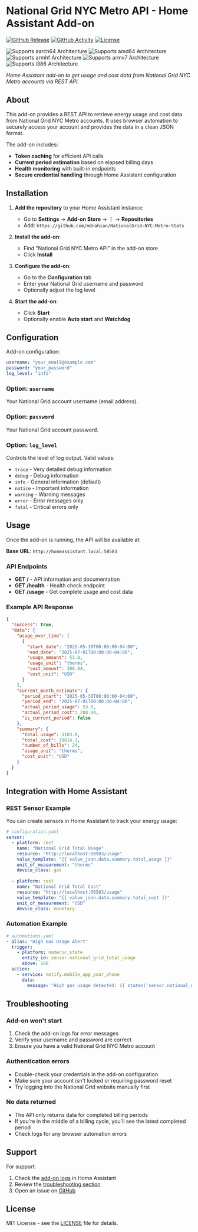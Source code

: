 # National Grid NYC Metro API - Home Assistant Add-on

[![GitHub Release][releases-shield]][releases]
[![GitHub Activity][commits-shield]][commits]
[![License][license-shield]](LICENSE)

![Supports aarch64 Architecture][aarch64-shield]
![Supports amd64 Architecture][amd64-shield]
![Supports armhf Architecture][armhf-shield]
![Supports armv7 Architecture][armv7-shield]
![Supports i386 Architecture][i386-shield]

_Home Assistant add-on to get usage and cost data from National Grid NYC Metro accounts via REST API._

## About

This add-on provides a REST API to retrieve energy usage and cost data from National Grid NYC Metro accounts. It uses browser automation to securely access your account and provides the data in a clean JSON format.

The add-on includes:
- **Token caching** for efficient API calls
- **Current period estimation** based on elapsed billing days
- **Health monitoring** with built-in endpoints
- **Secure credential handling** through Home Assistant configuration

## Installation

1. **Add the repository** to your Home Assistant instance:
   - Go to **Settings** → **Add-on Store** → **⋮** → **Repositories**
   - Add: `https://github.com/mdnahian/NationalGrid-NYC-Metro-Stats`

2. **Install the add-on**:
   - Find "National Grid NYC Metro API" in the add-on store
   - Click **Install**

3. **Configure the add-on**:
   - Go to the **Configuration** tab
   - Enter your National Grid username and password
   - Optionally adjust the log level

4. **Start the add-on**:
   - Click **Start**
   - Optionally enable **Auto start** and **Watchdog**

## Configuration

Add-on configuration:

```yaml
username: "your_email@example.com"
password: "your_password"
log_level: "info"
```

### Option: `username`

Your National Grid account username (email address).

### Option: `password`

Your National Grid account password.

### Option: `log_level`

Controls the level of log output. Valid values:
- `trace` - Very detailed debug information
- `debug` - Debug information  
- `info` - General information (default)
- `notice` - Important information
- `warning` - Warning messages
- `error` - Error messages only
- `fatal` - Critical errors only

## Usage

Once the add-on is running, the API will be available at:

**Base URL**: `http://homeassistant.local:50583`

### API Endpoints

- **GET /** - API information and documentation
- **GET /health** - Health check endpoint
- **GET /usage** - Get complete usage and cost data

### Example API Response

```json
{
  "success": true,
  "data": {
    "usage_over_time": [
      {
        "start_date": "2025-05-30T00:00:00-04:00",
        "end_date": "2025-07-01T00:00:00-04:00",
        "usage_amount": 53.0,
        "usage_unit": "therms",
        "cost_amount": 288.04,
        "cost_unit": "USD"
      }
    ],
    "current_month_estimate": {
      "period_start": "2025-05-30T00:00:00-04:00",
      "period_end": "2025-07-01T00:00:00-04:00",
      "actual_period_usage": 53.0,
      "actual_period_cost": 288.04,
      "is_current_period": false
    },
    "summary": {
      "total_usage": 3103.0,
      "total_cost": 10814.1,
      "number_of_bills": 24,
      "usage_unit": "therms",
      "cost_unit": "USD"
    }
  }
}
```

## Integration with Home Assistant

### REST Sensor Example

You can create sensors in Home Assistant to track your energy usage:

```yaml
# configuration.yaml
sensor:
  - platform: rest
    name: "National Grid Total Usage"
    resource: "http://localhost:50583/usage"
    value_template: "{{ value_json.data.summary.total_usage }}"
    unit_of_measurement: "therms"
    device_class: gas
    
  - platform: rest
    name: "National Grid Total Cost"
    resource: "http://localhost:50583/usage"
    value_template: "{{ value_json.data.summary.total_cost }}"
    unit_of_measurement: "USD"
    device_class: monetary
```

### Automation Example

```yaml
# automations.yaml
- alias: "High Gas Usage Alert"
  trigger:
    - platform: numeric_state
      entity_id: sensor.national_grid_total_usage
      above: 100
  action:
    - service: notify.mobile_app_your_phone
      data:
        message: "High gas usage detected: {{ states('sensor.national_grid_total_usage') }} therms"
```

## Troubleshooting

### Add-on won't start

1. Check the add-on logs for error messages
2. Verify your username and password are correct
3. Ensure you have a valid National Grid NYC Metro account

### Authentication errors

- Double-check your credentials in the add-on configuration
- Make sure your account isn't locked or requiring password reset
- Try logging into the National Grid website manually first

### No data returned

- The API only returns data for completed billing periods
- If you're in the middle of a billing cycle, you'll see the latest completed period
- Check logs for any browser automation errors

## Support

For support:
1. Check the [add-on logs](#) in Home Assistant
2. Review the [troubleshooting section](#troubleshooting)
3. Open an issue on [GitHub][issues]

## License

MIT License - see the [LICENSE](LICENSE) file for details.

[aarch64-shield]: https://img.shields.io/badge/aarch64-yes-green.svg
[amd64-shield]: https://img.shields.io/badge/amd64-yes-green.svg
[armhf-shield]: https://img.shields.io/badge/armhf-yes-green.svg
[armv7-shield]: https://img.shields.io/badge/armv7-yes-green.svg
[i386-shield]: https://img.shields.io/badge/i386-yes-green.svg
[commits-shield]: https://img.shields.io/github/commit-activity/y/mdnahian/NationalGrid-NYC-Metro-Stats.svg
[commits]: https://github.com/mdnahian/NationalGrid-NYC-Metro-Stats/commits/main
[license-shield]: https://img.shields.io/github/license/mdnahian/NationalGrid-NYC-Metro-Stats.svg
[releases-shield]: https://img.shields.io/github/release/mdnahian/NationalGrid-NYC-Metro-Stats.svg
[releases]: https://github.com/mdnahian/NationalGrid-NYC-Metro-Stats/releases
[issues]: https://github.com/mdnahian/NationalGrid-NYC-Metro-Stats/issues 